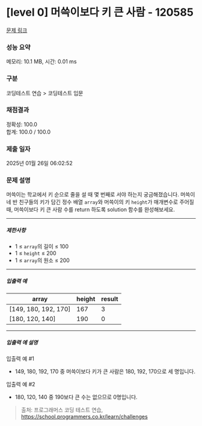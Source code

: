 # [level 0] 머쓱이보다 키 큰 사람 - 120585 

[문제 링크](https://school.programmers.co.kr/learn/courses/30/lessons/120585) 

### 성능 요약

메모리: 10.1 MB, 시간: 0.01 ms

### 구분

코딩테스트 연습 > 코딩테스트 입문

### 채점결과

정확성: 100.0<br/>합계: 100.0 / 100.0

### 제출 일자

2025년 01월 26일 06:02:52

### 문제 설명

<p>머쓱이는 학교에서 키 순으로 줄을 설 때 몇 번째로 서야 하는지 궁금해졌습니다. 머쓱이네 반 친구들의 키가 담긴 정수 배열 <code>array</code>와 머쓱이의 키 <code>height</code>가 매개변수로 주어질 때, 머쓱이보다 키 큰 사람 수를 return 하도록 solution 함수를 완성해보세요.</p>

<hr>

<h5>제한사항</h5>

<ul>
<li>1 ≤ <code>array</code>의 길이 ≤ 100</li>
<li>1 ≤ <code>height</code> ≤ 200</li>
<li>1 ≤ <code>array</code>의 원소 ≤ 200</li>
</ul>

<hr>

<h5>입출력 예</h5>
<table class="table">
        <thead><tr>
<th>array</th>
<th>height</th>
<th>result</th>
</tr>
</thead>
        <tbody><tr>
<td>[149, 180, 192, 170]</td>
<td>167</td>
<td>3</td>
</tr>
<tr>
<td>[180, 120, 140]</td>
<td>190</td>
<td>0</td>
</tr>
</tbody>
      </table>
<hr>

<h5>입출력 예 설명</h5>

<p>입출력 예 #1</p>

<ul>
<li>149, 180, 192, 170 중 머쓱이보다 키가 큰 사람은 180, 192, 170으로 세 명입니다.</li>
</ul>

<p>입출력 예 #2</p>

<ul>
<li>180, 120, 140 중 190보다 큰 수는 없으므로 0명입니다.</li>
</ul>


> 출처: 프로그래머스 코딩 테스트 연습, https://school.programmers.co.kr/learn/challenges
